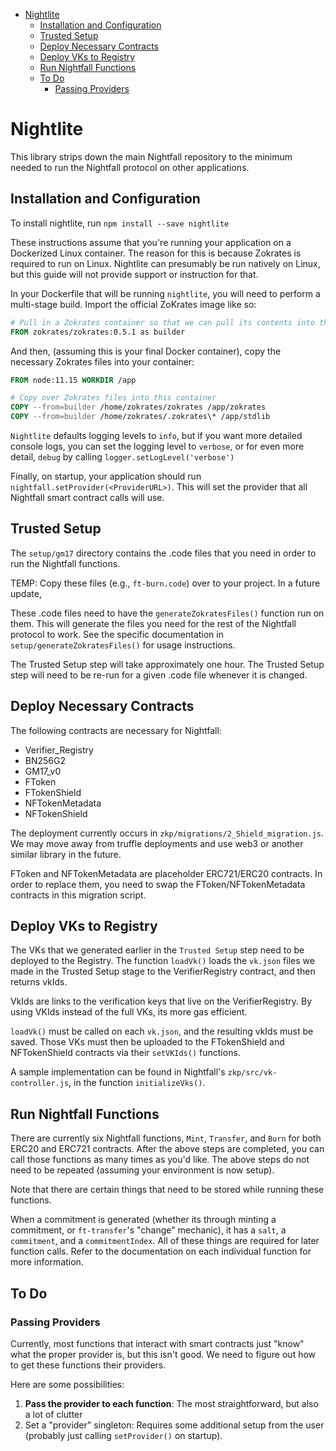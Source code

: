 <!-- START doctoc generated TOC please keep comment here to allow auto update -->
<!-- DON'T EDIT THIS SECTION, INSTEAD RE-RUN doctoc TO UPDATE -->

- [Nightlite](#nightlite)
  - [Installation and Configuration](#installation-and-configuration)
  - [Trusted Setup](#trusted-setup)
  - [Deploy Necessary Contracts](#deploy-necessary-contracts)
  - [Deploy VKs to Registry](#deploy-vks-to-registry)
  - [Run Nightfall Functions](#run-nightfall-functions)
  - [To Do](#to-do)
    - [Passing Providers](#passing-providers)

<!-- END doctoc generated TOC please keep comment here to allow auto update -->

# Nightlite

This library strips down the main Nightfall repository to the minimum needed to run the Nightfall
protocol on other applications.

## Installation and Configuration

To install nightlite, run `npm install --save nightlite`

These instructions assume that you're running your application on a Dockerized Linux container. The
reason for this is because Zokrates is required to run on Linux. Nightlite can presumably be run
natively on Linux, but this guide will not provide support or instruction for that.

In your Dockerfile that will be running `nightlite`, you will need to perform a multi-stage build.
Import the official ZoKrates image like so:

```Dockerfile
# Pull in a Zokrates container so that we can pull its contents into the below container.
FROM zokrates/zokrates:0.5.1 as builder
```

And then, (assuming this is your final Docker container), copy the necessary Zokrates files into
your container:

```Dockerfile
FROM node:11.15 WORKDIR /app

# Copy over Zokrates files into this container
COPY --from=builder /home/zokrates/zokrates /app/zokrates
COPY --from=builder /home/zokrates/.zokrates\* /app/stdlib
```

`Nightlite` defaults logging levels to `info`, but if you want more detailed console logs, you can
set the logging level to `verbose`, or for even more detail, `debug` by calling
`logger.setLogLevel('verbose')`

Finally, on startup, your application should run `nightfall.setProvider(<ProviderURL>)`. This will
set the provider that all Nightfall smart contract calls will use.

## Trusted Setup

The `setup/gm17` directory contains the .code files that you need in order to run the Nightfall
functions.

TEMP: Copy these files (e.g., `ft-burn.code`) over to your project. In a future update,

These .code files need to have the `generateZokratesFiles()` function run on them. This will
generate the files you need for the rest of the Nightfall protocol to work. See the specific
documentation in `setup/generateZokratesFiles()` for usage instructions.

The Trusted Setup step will take approximately one hour. The Trusted Setup step will need to be
re-run for a given .code file whenever it is changed.

## Deploy Necessary Contracts

The following contracts are necessary for Nightfall:

- Verifier_Registry
- BN256G2
- GM17_v0
- FToken
- FTokenShield
- NFTokenMetadata
- NFTokenShield

The deployment currently occurs in `zkp/migrations/2_Shield_migration.js`. We may move away from
truffle deployments and use web3 or another similar library in the future.

FToken and NFTokenMetadata are placeholder ERC721/ERC20 contracts. In order to replace them, you
need to swap the FToken/NFTokenMetadata contracts in this migration script.

## Deploy VKs to Registry

The VKs that we generated earlier in the `Trusted Setup` step need to be deployed to the Registry.
The function `loadVk()` loads the `vk.json` files we made in the Trusted Setup stage to the
VerifierRegistry contract, and then returns vkIds.

VkIds are links to the verification keys that live on the VerifierRegistry. By using VKIds instead
of the full VKs, its more gas efficient.

`loadVk()` must be called on each `vk.json`, and the resulting vkIds must be saved. Those VKs must
then be uploaded to the FTokenShield and NFTokenShield contracts via their `setVKIds()` functions.

A sample implementation can be found in Nightfall's `zkp/src/vk-controller.js`, in the function
`initializeVks()`.

## Run Nightfall Functions

There are currently six Nightfall functions, `Mint`, `Transfer`, and `Burn` for both ERC20 and
ERC721 contracts. After the above steps are completed, you can call those functions as many times as
you'd like. The above steps do not need to be repeated (assuming your environment is now setup).

Note that there are certain things that need to be stored while running these functions.

When a commitment is generated (whether its through minting a commitment, or `ft-transfer`'s
"change" mechanic), it has a `salt`, a `commitment`, and a `commitmentIndex`. All of these things
are required for later function calls. Refer to the documentation on each individual function for
more information.

## To Do

### Passing Providers

Currently, most functions that interact with smart contracts just "know" what the proper provider
is, but this isn't good. We need to figure out how to get these functions their providers.

Here are some possibilities:

1. **Pass the provider to each function**: The most straightforward, but also a lot of clutter
2. Set a "provider" singleton: Requires some additional setup from the user (probably just calling
   `setProvider()` on startup).

